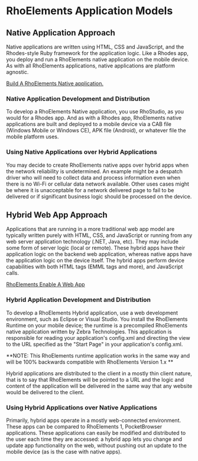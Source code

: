 # RhoElements Application Models

<!-- PLACEHOLDER - Blurb and diagram explaining choices have for native and hybrid approached] -->

## Native Application Approach

Native applications are written using HTML, CSS and JavaScript, and the Rhodes-style Ruby framework for the application logic. Like a Rhodes app, you deploy and run a RhoElements native application on the mobile device. As with all RhoElements applications, native applications are platform agnostic.

[Build A RhoElements Native application.](rhoelements2-native)

### Native Application Development and Distribution

To develop a RhoElements Native application, you use RhoStudio, as you would for a Rhodes app. And as with a Rhodes app, RhoElements native applications are built and deployed to a mobile device via a CAB file (Windows Mobile or Windows CE), APK file (Android), or whatever file the mobile platform uses.

### Using Native Applications over Hybrid Applications

You may decide to create RhoElements native apps over hybrid apps when the network reliability is undetermined. An example might be a despatch driver who will need to collect data and process information even when there is no Wi-Fi or cellular data network available. Other uses cases might be where it is unacceptable for a network delivered page to fail to be delivered or if significant business logic should be processed on the device.

## Hybrid Web App Approach

Applications that are running in a more traditional web app model are typically written purely with HTML, CSS, and JavaScript or running from any web server application technology (.NET, Java, etc). They may include some form of server logic (local or remote). These hybrid apps have their application logic on the backend web application, whereas native apps have the application logic on the device itself. The hybrid apps perform device capabilities with both HTML tags (EMML tags and more), and JavaScript calls.

[RhoElements Enable A Web App](rhoelements2-webapps)

### Hybrid Application Development and Distribution

To develop a RhoElements Hybrid application, use a web development environment, such as Eclipse or Visual Studio. You install the RhoElements Runtime on your mobile device; the runtime is a precompiled RhoElements native application written by Zebra Technologies. This application is responsible for reading your application's config.xml and directing the view to the URL specified as the "Start Page" in your application's config.xml.

**NOTE: This RhoElements runtime application works in the same way and will be 100% backwards compatible with RhoElements Version 1.x **

Hybrid applications are distributed to the client in a mostly thin client nature, that is to say that RhoElements will be pointed to a URL and the logic and content of the application will be delivered in the same way that any website would be delivered to the client.

### Using Hybrid Applications over Native Applications

Primarily, hybrid apps operate in a mostly web-connected environment. These apps can be compared to RhoElements 1, PocketBrowser applications. These applications can easily be modified and distributed to the user each time they are accessed: a hybrid app lets you change and update app functionality on the web, without pushing out an update to the mobile device (as is the case with native apps). 

